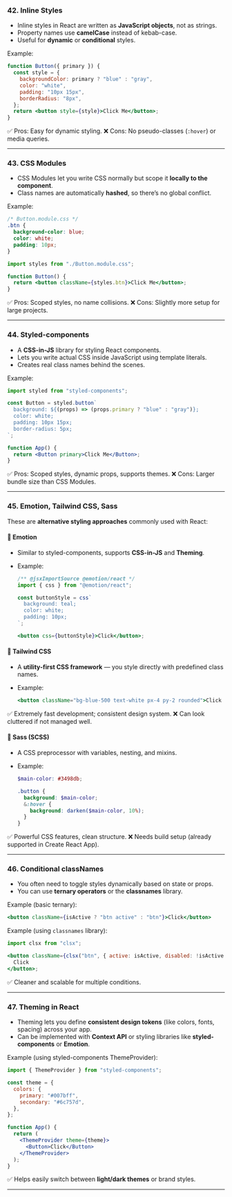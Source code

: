 ### **42. Inline Styles**

- Inline styles in React are written as **JavaScript objects**, not as strings.
- Property names use **camelCase** instead of kebab-case.
- Useful for **dynamic** or **conditional** styles.

Example:

```jsx
function Button({ primary }) {
  const style = {
    backgroundColor: primary ? "blue" : "gray",
    color: "white",
    padding: "10px 15px",
    borderRadius: "8px",
  };
  return <button style={style}>Click Me</button>;
}
```

✅ Pros: Easy for dynamic styling.
❌ Cons: No pseudo-classes (`:hover`) or media queries.

---

### **43. CSS Modules**

- CSS Modules let you write CSS normally but scope it **locally to the component**.
- Class names are automatically **hashed**, so there’s no global conflict.

Example:

```css
/* Button.module.css */
.btn {
  background-color: blue;
  color: white;
  padding: 10px;
}
```

```jsx
import styles from "./Button.module.css";

function Button() {
  return <button className={styles.btn}>Click Me</button>;
}
```

✅ Pros: Scoped styles, no name collisions.
❌ Cons: Slightly more setup for large projects.

---

### **44. Styled-components**

- A **CSS-in-JS** library for styling React components.
- Lets you write actual CSS inside JavaScript using template literals.
- Creates real class names behind the scenes.

Example:

```jsx
import styled from "styled-components";

const Button = styled.button`
  background: ${(props) => (props.primary ? "blue" : "gray")};
  color: white;
  padding: 10px 15px;
  border-radius: 5px;
`;

function App() {
  return <Button primary>Click Me</Button>;
}
```

✅ Pros: Scoped styles, dynamic props, supports themes.
❌ Cons: Larger bundle size than CSS Modules.

---

### **45. Emotion, Tailwind CSS, Sass**

These are **alternative styling approaches** commonly used with React:

#### **🧠 Emotion**

- Similar to styled-components, supports **CSS-in-JS** and **Theming**.
- Example:

  ```jsx
  /** @jsxImportSource @emotion/react */
  import { css } from "@emotion/react";

  const buttonStyle = css`
    background: teal;
    color: white;
    padding: 10px;
  `;

  <button css={buttonStyle}>Click</button>;
  ```

#### **🎯 Tailwind CSS**

- A **utility-first CSS framework** — you style directly with predefined class names.
- Example:

  ```jsx
  <button className="bg-blue-500 text-white px-4 py-2 rounded">Click Me</button>
  ```

✅ Extremely fast development; consistent design system.
❌ Can look cluttered if not managed well.

#### **🎨 Sass (SCSS)**

- A CSS preprocessor with variables, nesting, and mixins.
- Example:

  ```scss
  $main-color: #3498db;

  .button {
    background: $main-color;
    &:hover {
      background: darken($main-color, 10%);
    }
  }
  ```

✅ Powerful CSS features, clean structure.
❌ Needs build setup (already supported in Create React App).

---

### **46. Conditional classNames**

- You often need to toggle styles dynamically based on state or props.
- You can use **ternary operators** or the **classnames** library.

Example (basic ternary):

```jsx
<button className={isActive ? "btn active" : "btn"}>Click</button>
```

Example (using `classnames` library):

```jsx
import clsx from "clsx";

<button className={clsx("btn", { active: isActive, disabled: !isActive })}>
  Click
</button>;
```

✅ Cleaner and scalable for multiple conditions.

---

### **47. Theming in React**

- Theming lets you define **consistent design tokens** (like colors, fonts, spacing) across your app.
- Can be implemented with **Context API** or styling libraries like **styled-components** or **Emotion**.

Example (using styled-components ThemeProvider):

```jsx
import { ThemeProvider } from "styled-components";

const theme = {
  colors: {
    primary: "#007bff",
    secondary: "#6c757d",
  },
};

function App() {
  return (
    <ThemeProvider theme={theme}>
      <Button>Click</Button>
    </ThemeProvider>
  );
}
```

✅ Helps easily switch between **light/dark themes** or brand styles.

---
